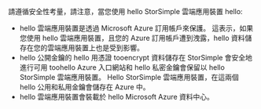 <!--alkohli 02/21/2017 cloud appliance security-->

請遵循安全性考量，請注意，當您使用 hello StorSimple 雲端應用裝置 hello:

* hello 雲端應用裝置是透過 Microsoft Azure 訂用帳戶來保護。 這表示，如果您使用 hello 雲端應用裝置，且您的 Azure 訂用帳戶遭到洩露，hello 資料儲存在您的雲端應用裝置上也是受到影響。
* hello 公開金鑰的 hello 用憑證 tooencrypt 資料儲存在 StorSimple 會安全地進行可用 toohello Azure 入口網站和 hello 私密金鑰會保留以 hello StorSimple 雲端應用裝置。 Hello StorSimple 雲端應用裝置，在這兩個 hello 公用和私用金鑰會儲存在 Azure 中。
* hello 雲端應用裝置會裝載於 hello Microsoft Azure 資料中心。

